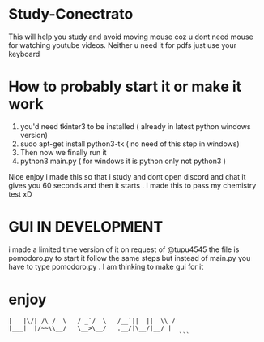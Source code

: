 # Study-Conectrato
This will help you study and avoid moving mouse coz u dont need mouse for watching youtube videos. Neither u need it for pdfs just use your keyboard



# How to probably start it or make it work
1) you'd need tkinter3 to be installed ( already in latest python windows version)
2) sudo apt-get install python3-tk ( no need of this step in windows)
3) Then now we finally run it
4) python3 main.py ( for windows it is python only not python3 )





Nice enjoy i made this so that i study and dont open discord and chat
it gives you 60 seconds and then it starts . I made this to pass my chemistry test xD


# GUI IN DEVELOPMENT

i made a limited time version of it on request of @tupu4545 the file is pomodoro.py to start it follow the same steps but instead of main.py you have to type pomodoro.py  . I am thinking to make gui for it


# enjoy

```             __     __  __     _____    __     
|   |\/| /\ /  \   / _`/  \   /__`||  ||  \\ / 
|___|  |/~~\\__/   \__>\__/   .__/|\__/|__/ |  
                                               ```
                                               
                                               
